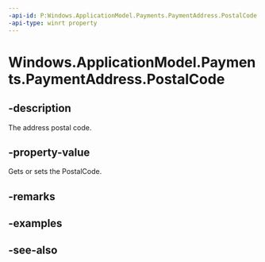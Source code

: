 ```yaml
---
-api-id: P:Windows.ApplicationModel.Payments.PaymentAddress.PostalCode
-api-type: winrt property
---
```


<!-- Property syntax
public string PostalCode { get;  set; }
-->

# Windows.ApplicationModel.Payments.PaymentAddress.PostalCode

## -description
The address postal code.

## -property-value
Gets or sets the PostalCode.

## -remarks

## -examples

## -see-also